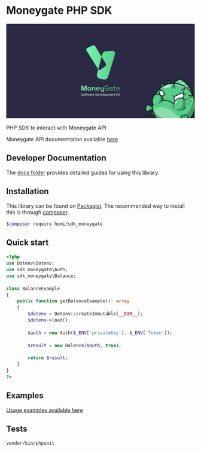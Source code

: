 # Moneygate PHP SDK

![social_preview](docs/img/640_320.png)

PHP SDK to interact with Moneygate API

Moneygate API documentation available [here](https://docs.master.blowfish.api4ftx.cloud/)



## Developer Documentation

The [docs folder](docs/) provides detailed guides for using this library.

## Installation 
This library can be found on [Packagist](https://packagist.org/packages/homi/sdk_moneygate).
The recommended way to install this is through [composer](http://getcomposer.org).
```bash
$composer require homi/sdk_moneygate
```

## Quick start

```php
<?php 
use Dotenv\Dotenv;
use sdk_moneygate\Auth;
use sdk_moneygate\Balance;

class BalanceExample
{
    public function getBalanceExample(): array
    {
        $dotenv = Dotenv::createImmutable(__DIR__);
        $dotenv->load();

        $auth = new Auth($_ENV['privateKey'], $_ENV['Token']);

        $result = new Balance($auth, true);

        return $result;
    }
}
?>

```
## Examples

[Usage examples available here](examples/)

## Tests

```bash
vendor/bin/phpunit
```

